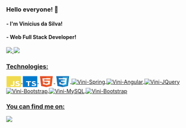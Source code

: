 ### Hello everyone! 👋


#### - I'm Vinícius da Silva!
#### - Web Full Stack Developer!



 <div>
  <a href="https://github.com/ViniciusSP1995">
  <img height="180em" src="https://github-readme-stats.vercel.app/api?username=ViniciusSP1995&show_icons=true&theme=dark&include_all_commits=true&count_private=true"/>
  <img height="180em" src="https://github-readme-stats.vercel.app/api/top-langs/?username=ViniciusSP1995&layout=compact&langs_count=7&theme=dark"/>
</div>

### Technologies:
<div style="display: inline_block">
  <img align="center" alt="Vini-Js" height="30" width="40" src="https://raw.githubusercontent.com/devicons/devicon/master/icons/javascript/javascript-plain.svg">
  <img align="center" alt="Vini-Ts" height="30" width="40" src="https://raw.githubusercontent.com/devicons/devicon/master/icons/typescript/typescript-plain.svg">
  <img align="center" alt="Vini-HTML" height="30" width="40" src="https://raw.githubusercontent.com/devicons/devicon/master/icons/html5/html5-original.svg">
  <img align="center" alt="Rafa-CSS" height="30" width="40" src="https://raw.githubusercontent.com/devicons/devicon/master/icons/css3/css3-original.svg">
  <img align="center" alt="Vini-Spring" height="30" width="40" src="https://img.icons8.com/color/452/spring-logo.png">
  <img align="center" alt="Vini-Angular" height="30" width="40" src="https://icons-for-free.com/iconfiles/png/512/vscode+icons+type+angular-1324451232424045372.png">
  <img align="center" alt="Vini-JQuery" height="30" width="40" src="https://cdn.iconscout.com/icon/free/png-512/jquery-10-1175155.png">
  <img align="center" alt="Vini-Bootstrap" height="30" width="40" src="https://img.icons8.com/color/452/bootstrap.png">
  <img align="center" alt="Vini-MySQL" height="30" width="40" src="https://styles.redditmedia.com/t5_2qm6k/styles/communityIcon_dhjr6guc03x51.png?width=256&s=3e825b7205c7f497d4695028e358d26ee359f84b">
  <img align="center" alt="Vini-Bootstrap" height="30" width="40" src="https://image.flaticon.com/icons/png/512/226/226777.png">
</div>

### You can find me on: 
<div style="display: inline_block">
<div> 
  <a href="https://www.linkedin.com/in/vin%C3%ADcius-da-silva-609ba2170/" target="_blank"><img src="https://img.shields.io/badge/-LinkedIn-%230077B5?style=for-the-badge&logo=linkedin&logoColor=white" target="_blank"></a>
</div>

</div>
